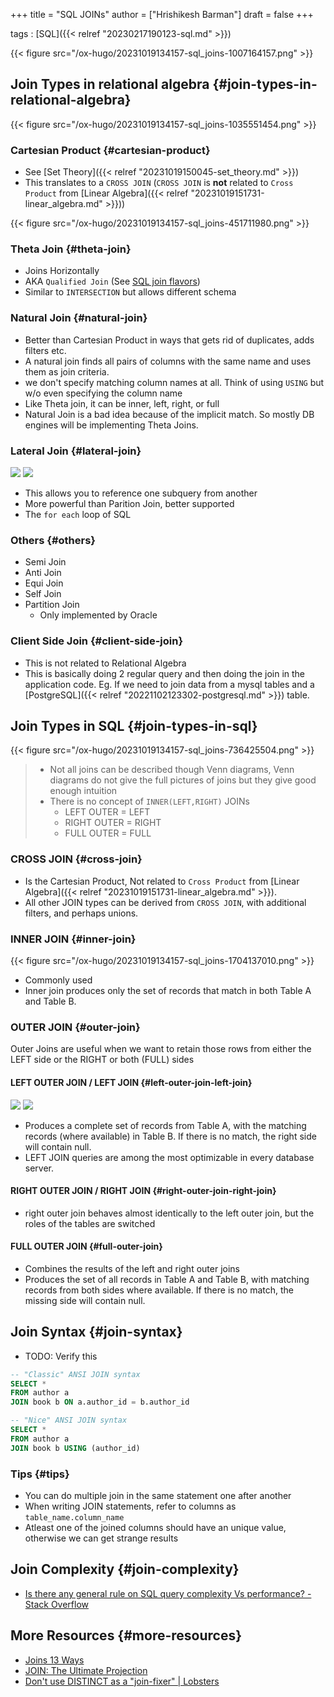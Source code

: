 +++
title = "SQL JOINs"
author = ["Hrishikesh Barman"]
draft = false
+++

tags
: [SQL]({{< relref "20230217190123-sql.md" >}})

{{< figure src="/ox-hugo/20231019134157-sql_joins-1007164157.png" >}}


## Join Types in relational algebra {#join-types-in-relational-algebra}

{{< figure src="/ox-hugo/20231019134157-sql_joins-1035551454.png" >}}


### Cartesian Product {#cartesian-product}

-   See [Set Theory]({{< relref "20231019150045-set_theory.md" >}})
-   This translates to a `CROSS JOIN` (`CROSS JOIN` is **not** related to `Cross Product` from [Linear Algebra]({{< relref "20231019151731-linear_algebra.md" >}}))

{{< figure src="/ox-hugo/20231019134157-sql_joins-451711980.png" >}}


### Theta Join {#theta-join}

-   Joins Horizontally
-   AKA `Qualified Join` (See [SQL join flavors](https://antonz.org/sql-join/))
-   Similar to `INTERSECTION` but allows different schema


### Natural Join {#natural-join}

-   Better than Cartesian Product in ways that gets rid of duplicates, adds filters etc.
-   A natural join finds all pairs of columns with the same name and uses them as join criteria.
-   we don't specify matching column names at all. Think of using `USING` but w/o even specifying the column name
-   Like Theta join, it can be inner, left, right, or full
-   Natural Join is a bad idea because of the implicit match. So mostly DB engines will be implementing Theta Joins.


### Lateral Join {#lateral-join}

![](/ox-hugo/20231019134157-sql_joins-316056211.png)
![](/ox-hugo/20231019134157-sql_joins-1187616251.png)

-   This allows you to reference one subquery from another
-   More powerful than Parition Join, better supported
-   The `for each` loop of SQL


### Others {#others}

-   Semi Join
-   Anti Join
-   Equi Join
-   Self Join
-   Partition Join
    -   Only implemented by Oracle


### Client Side Join {#client-side-join}

-   This is not related to Relational Algebra
-   This is basically doing 2 regular query and then doing the join in the application code. Eg. If we need to join data from a mysql tables and a [PostgreSQL]({{< relref "20221102123302-postgresql.md" >}}) table.


## Join Types in SQL {#join-types-in-sql}

{{< figure src="/ox-hugo/20231019134157-sql_joins-736425504.png" >}}

> -   Not all joins can be described though Venn diagrams, Venn diagrams do not give the full pictures of joins but they give good enough intuition
> -   There is no concept of `INNER(LEFT,RIGHT)` JOINs
>     -   LEFT OUTER  = LEFT
>     -   RIGHT OUTER = RIGHT
>     -   FULL OUTER  = FULL


### CROSS JOIN {#cross-join}

-   Is the Cartesian Product, Not related to `Cross Product` from [Linear Algebra]({{< relref "20231019151731-linear_algebra.md" >}}).
-   All other JOIN types can be derived from `CROSS JOIN`, with additional filters, and perhaps unions.


### INNER JOIN {#inner-join}

{{< figure src="/ox-hugo/20231019134157-sql_joins-1704137010.png" >}}

-   Commonly used
-   Inner join produces only the set of records that match in both Table A and Table B.


### OUTER JOIN {#outer-join}

Outer Joins are useful when we want to retain those rows from either the LEFT side or the RIGHT or both (FULL) sides


#### LEFT OUTER JOIN / LEFT JOIN {#left-outer-join-left-join}

![](/ox-hugo/20231019134157-sql_joins-1378521047.png)
![](/ox-hugo/20231019134157-sql_joins-1120119975.png)

-   Produces a complete set of records from Table A, with the matching records (where available) in Table B. If there is no match, the right side will contain null.
-   LEFT JOIN queries are among the most optimizable in every database server.


#### RIGHT OUTER JOIN / RIGHT JOIN {#right-outer-join-right-join}

-   right outer join behaves almost identically to the left outer join, but the roles of the tables are switched


#### FULL OUTER JOIN {#full-outer-join}

-   Combines the results of the left and right outer joins
-   Produces the set of all records in Table A and Table B, with matching records from both sides where available. If there is no match, the missing side will contain null.


## Join Syntax {#join-syntax}

-   TODO: Verify this

<!--listend-->

```sql
-- "Classic" ANSI JOIN syntax
SELECT *
FROM author a
JOIN book b ON a.author_id = b.author_id

-- "Nice" ANSI JOIN syntax
SELECT *
FROM author a
JOIN book b USING (author_id)
```


### Tips {#tips}

-   You can do multiple join in the same statement one after another
-   When writing JOIN statements, refer to columns as `table_name.column_name`
-   Atleast one of the joined columns should have an unique value, otherwise we can get strange results


## Join Complexity {#join-complexity}

-   [Is there any general rule on SQL query complexity Vs performance? - Stack Overflow](https://stackoverflow.com/questions/2065754/is-there-any-general-rule-on-sql-query-complexity-vs-performance)


## More Resources {#more-resources}

-   [Joins 13 Ways](https://justinjaffray.com/joins-13-ways/?a=b#a-join-is-a-lookup)
-   [JOIN: The Ultimate Projection](https://justinjaffray.com/join-the-ultimate-projection/)
-   [Don't use DISTINCT as a "join-fixer" | Lobsters](https://lobste.rs/s/kzjv8k/don_t_use_distinct_as_join_fixer)
